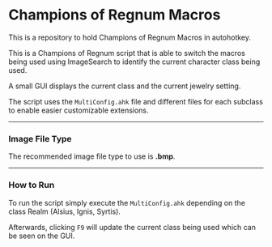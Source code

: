 # Champions of Regnum Macros

This is a repository to hold Champions of Regnum Macros in autohotkey.

This is a Champions of Regnum script that is able to switch the macros being used using ImageSearch to identify the current character class being used.

A small GUI displays the current class and the current jewelry setting.

The script uses the ```MultiConfig.ahk``` file and different files for each subclass to enable easier customizable extensions.

---

### Image File Type

The recommended image file type to use is **.bmp**.

---

### How to Run

To run the script simply execute the ```MultiConfig.ahk``` depending on the class Realm (Alsius, Ignis, Syrtis).

Afterwards, clicking ```F9``` will update the current class being used which can be seen on the GUI.
